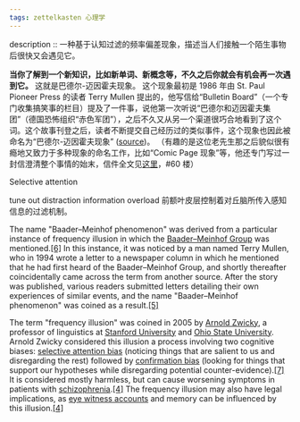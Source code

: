 ```yaml
---
tags: zettelkasten 心理学
---
```


description :: 一种基于认知过滤的频率偏差现象，描述当人们接触一个陌生事物后很快又会遇见它。

**当你了解到一个新知识，比如新单词、新概念等，不久之后你就会有机会再一次遇到它。** 这就是巴德尔-迈因霍夫现象。 这个现象最初是 1986 年由 St. Paul Pioneer Press 的读者 Terry Mullen 提出的，他写信给“Bulletin Board”（一个专门收集搞笑事的栏目）提及了一件事，说他第一次听说“巴德尔和迈因霍夫集团”（德国恐怖组织“赤色军团”），之后不久又从另一个渠道很巧合地看到了这个词。这个故事刊登之后，读者不断提交自己经历过的类似事件，这个现象也因此被命名为“巴德尔-迈因霍夫现象” ([source](http://wikibin.org/articles/baader-meinhof-phenomenon.html))。 （有趣的是这位老先生那之后貌似很有瘾地又致力于多种现象的命名工作，比如“Comic Page 现象”等，他还专门写过一封信澄清整个事情的始末，信件全文见[这里](http://www.damninteresting.com/the-baader-meinhof-phenomenon)，#60 楼）

Selective attention

tune out distraction
information overload
前额叶皮层控制着对丘脑所传入感知信息的过滤机制。

The name "Baader–Meinhof phenomenon" was derived from a particular instance of frequency illusion in which the [Baader–Meinhof Group](https://en.wikipedia.org/wiki/Baader%E2%80%93Meinhof_Group "Baader–Meinhof Group") was mentioned.[[6]](https://en.wikipedia.org/wiki/Frequency_illusion#cite_note-6) In this instance, it was noticed by a man named Terry Mullen, who in 1994 wrote a letter to a newspaper column in which he mentioned that he had first heard of the Baader–Meinhof Group, and shortly thereafter coincidentally came across the term from another source. After the story was published, various readers submitted letters detailing their own experiences of similar events, and the name "Baader–Meinhof phenomenon" was coined as a result.[[5]](https://en.wikipedia.org/wiki/Frequency_illusion#cite_note-:1-5)

The term "frequency illusion" was coined in 2005 by [Arnold Zwicky](https://en.wikipedia.org/wiki/Arnold_Zwicky "Arnold Zwicky"), a professor of linguistics at [Stanford University](https://en.wikipedia.org/wiki/Stanford_University "Stanford University") and [Ohio State University](https://en.wikipedia.org/wiki/Ohio_State_University "Ohio State University"). Arnold Zwicky considered this illusion a process involving two cognitive biases: [selective attention bias](https://en.wikipedia.org/wiki/Selective_attention "Selective attention") (noticing things that are salient to us and disregarding the rest) followed by [confirmation bias](https://en.wikipedia.org/wiki/Confirmation_bias "Confirmation bias") (looking for things that support our hypotheses while disregarding potential counter-evidence).[[7]](https://en.wikipedia.org/wiki/Frequency_illusion#cite_note-7) It is considered mostly harmless, but can cause worsening symptoms in patients with [schizophrenia](https://en.wikipedia.org/wiki/Schizophrenia "Schizophrenia").[[4]](https://en.wikipedia.org/wiki/Frequency_illusion#cite_note-:0-4) The frequency illusion may also have legal implications, as [eye witness accounts](https://en.wikipedia.org/wiki/Eyewitness_testimony "Eyewitness testimony") and memory can be influenced by this illusion.[[4]](https://en.wikipedia.org/wiki/Frequency_illusion#cite_note-:0-4)